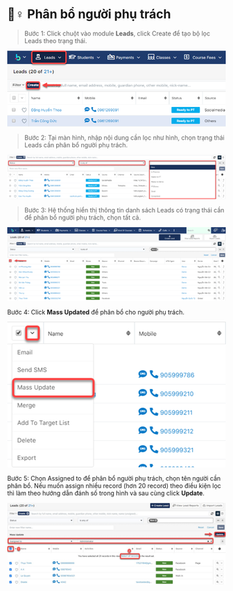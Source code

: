 # 🤵♀ Phân bổ người phụ trách

> Bước 1: Click chuột vào module **Leads**, click Create để tạo bộ lọc Leads theo trạng thái.

![](<../../../.gitbook/assets/image (6) (1) (1).png>)

> Bước 2: Tại màn hình, nhập nội dung cần lọc như hình, chọn trạng thái Leads cần phân bổ người phụ trách.

![](<../../../.gitbook/assets/image (7) (1) (1).png>)

> Bước 3: Hệ thống hiển thị thông tin danh sách Leads có trạng thái cần để phân bổ người phụ trách, chọn tất cả.

![](<../../../.gitbook/assets/image (11).png>)

Bước 4: Click **Mass Updated** để phân bổ cho người phụ trách.

![](<../../../.gitbook/assets/image (12).png>)

Bước 5: Chọn Assigned to để phân bổ người phụ trách, chọn tên người cần phân bổ. Nếu muốn assign nhiều record (hơn 20 record) theo điều kiện lọc thì làm theo hướng dẫn đánh số trong hình và sau cùng click **Update**.

![](<../../../.gitbook/assets/image (106) (1).png>)
